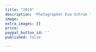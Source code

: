 ```yaml
---
title: "2019"
description: 'Photographer Eva Schram '
image: ''
extra_images: []
price: 
paypal_button_id: ''
published: false

---
```

